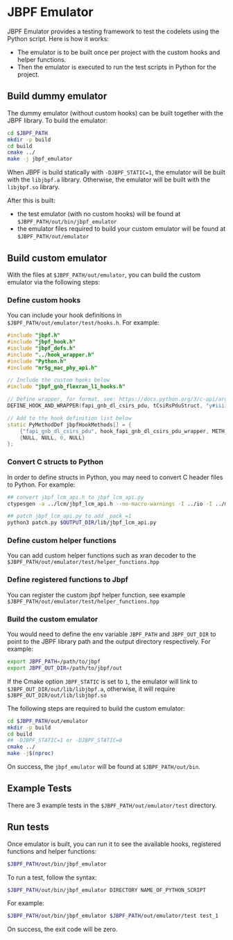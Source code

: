 # JBPF Emulator
JBPF Emulator provides a testing framework to test the codelets using the Python script. Here is how it works:

- The emulator is to be built once per project with the custom hooks and helper functions.
- Then the emulator is executed to run the test scripts in Python for the project.

## Build dummy emulator
The dummy emulator (without custom hooks) can be built together with the JBPF library. To build the emulator:

```bash
cd $JBPF_PATH
mkdir -p build
cd build
cmake ../
make -j jbpf_emulator
```

When JBPF is build statically with `-DJBPF_STATIC=1`, the emulator will be built with the `libjbpf.a` library. Otherwise, the emulator will be built with the `libjbpf.so` library.

After this is built:
- the test emulator (with no custom hooks) will be found at `$JBPF_PATH/out/bin/jbpf_emulator`
- the emulator files required to build your custom emulator will be found at `$JBPF_PATH/out/emulator`

## Build custom emulator
With the files at `$JBPF_PATH/out/emulator`, you can build the custom emulator via the following steps:

### Define custom hooks
You can include your hook definitions in `$JBPF_PATH/out/emulator/test/hooks.h`. For example:

```cpp
#include "jbpf.h"
#include "jbpf_hook.h"
#include "jbpf_defs.h"
#include "../hook_wrapper.h"
#include "Python.h"
#include "nr5g_mac_phy_api.h"

// Include the custom hooks below
#include "jbpf_gnb_flexran_l1_hooks.h"

// Define wrapper, for format, see: https://docs.python.org/3/c-api/arg.html
DEFINE_HOOK_AND_WRAPPER(fapi_gnb_dl_csirs_pdu, tCsiRsPduStruct, "y#iiiiii", int, carrier_idx, cell_id, sfn, slot, nSym)

// Add to the hook definition list below
static PyMethodDef jbpfHookMethods[] = {
    {"fapi_gnb_dl_csirs_pdu", hook_fapi_gnb_dl_csirs_pdu_wrapper, METH_VARARGS, "Hook to process a single Downlink CSIRS PDU."},
    {NULL, NULL, 0, NULL}
};
```

### Convert C structs to Python
In order to define structs in Python, you may need to convert C header files to Python. For example:

```bash
## convert jbpf_lcm_api.h to jbpf_lcm_api.py
ctypesgen -a ../lcm/jbpf_lcm_api.h --no-macro-warnings -I ../io -I ../mem_mgmt -I ../common -o $OUTPUT_DIR/lib/jbpf_lcm_api.py

## patch jbpf_lcm_api.py to add _pack_=1
python3 patch.py $OUTPUT_DIR/lib/jbpf_lcm_api.py
```

### Define custom helper functions
You can add custom helper functions such as xran decoder to the `$JBPF_PATH/out/emulator/test/helper_functions.hpp`

### Define registered functions to Jbpf
You can register the custom jbpf helper function, see example `$JBPF_PATH/out/emulator/test/helper_functions.hpp`

### Build the custom emulator
You would need to define the env variable `JBPF_PATH` and `JBPF_OUT_DIR` to point to the JBPF library path and the output directory respectively. For example:

```bash
export JBPF_PATH=/path/to/jbpf
export JBPF_OUT_DIR=/path/to/jbpf/out
```

If the Cmake option `JBPF_STATIC` is set to `1`, the emulator will link to `$JBPF_OUT_DIR/out/lib/libjbpf.a`, otherwise, it will require `$JBPF_OUT_DIR/out/lib/libjbpf.so`

The following steps are required to build the custom emulator:

```bash
cd $JBPF_PATH/out/emulator
mkdir -p build
cd build
## -DJBPF_STATIC=1 or -DJBPF_STATIC=0
cmake ../
make -j$(nproc)
```

On success, the `jbpf_emulator` will be found at `$JBPF_PATH/out/bin`.

## Example Tests
There are 3 example tests in the `$JBPF_PATH/out/emulator/test` directory.

## Run tests
Once emulator is built, you can run it to see the available hooks, registered functions and helper functions:

```bash
$JBPF_PATH/out/bin/jbpf_emulator
```

To run a test, follow the syntax:

```bash
$JBPF_PATH/out/bin/jbpf_emulator DIRECTORY NAME_OF_PYTHON_SCRIPT
```

For example:

```bash
$JBPF_PATH/out/bin/jbpf_emulator $JBPF_PATH/out/emulator/test test_1
```

On success, the exit code will be zero.
